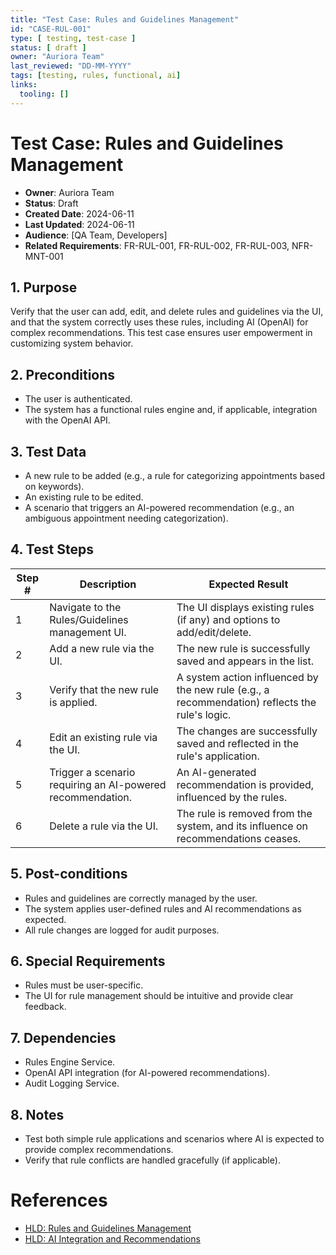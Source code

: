```yaml
---
title: "Test Case: Rules and Guidelines Management"
id: "CASE-RUL-001"
type: [ testing, test-case ]
status: [ draft ]
owner: "Auriora Team"
last_reviewed: "DD-MM-YYYY"
tags: [testing, rules, functional, ai]
links:
  tooling: []
---
```


# Test Case: Rules and Guidelines Management

- **Owner**: Auriora Team
- **Status**: Draft
- **Created Date**: 2024-06-11
- **Last Updated**: 2024-06-11
- **Audience**: [QA Team, Developers]
- **Related Requirements**: FR-RUL-001, FR-RUL-002, FR-RUL-003, NFR-MNT-001

## 1. Purpose

Verify that the user can add, edit, and delete rules and guidelines via the UI, and that the system correctly uses these rules, including AI (OpenAI) for complex recommendations. This test case ensures user empowerment in customizing system behavior.

## 2. Preconditions

-   The user is authenticated.
-   The system has a functional rules engine and, if applicable, integration with the OpenAI API.

## 3. Test Data

-   A new rule to be added (e.g., a rule for categorizing appointments based on keywords).
-   An existing rule to be edited.
-   A scenario that triggers an AI-powered recommendation (e.g., an ambiguous appointment needing categorization).

## 4. Test Steps

| Step # | Description                                       | Expected Result                                                              |
|--------|---------------------------------------------------|------------------------------------------------------------------------------|
| 1      | Navigate to the Rules/Guidelines management UI.   | The UI displays existing rules (if any) and options to add/edit/delete.      |
| 2      | Add a new rule via the UI.                        | The new rule is successfully saved and appears in the list.                  |
| 3      | Verify that the new rule is applied.              | A system action influenced by the new rule (e.g., a recommendation) reflects the rule's logic. |
| 4      | Edit an existing rule via the UI.                 | The changes are successfully saved and reflected in the rule's application.  |
| 5      | Trigger a scenario requiring an AI-powered recommendation. | An AI-generated recommendation is provided, influenced by the rules.         |
| 6      | Delete a rule via the UI.                         | The rule is removed from the system, and its influence on recommendations ceases. |

## 5. Post-conditions

-   Rules and guidelines are correctly managed by the user.
-   The system applies user-defined rules and AI recommendations as expected.
-   All rule changes are logged for audit purposes.

## 6. Special Requirements

-   Rules must be user-specific.
-   The UI for rule management should be intuitive and provide clear feedback.

## 7. Dependencies

-   Rules Engine Service.
-   OpenAI API integration (for AI-powered recommendations).
-   Audit Logging Service.

## 8. Notes

-   Test both simple rule applications and scenarios where AI is expected to provide complex recommendations.
-   Verify that rule conflicts are handled gracefully (if applicable).

# References

-   [HLD: Rules and Guidelines Management](../2-architecture/HLD-RUL-001-Rules-and-Guidelines-Management.md)
-   [HLD: AI Integration and Recommendations](../2-architecture/HLD-AI-001-AI-Integration-and-Recommendations.md)
